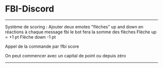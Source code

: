 # FBI-Discord

-------------

Système de scoring : Ajouter deux emotes "flèches" up and down en réactions à chaque message fbi le bot fera la somme des flèches
Flèche up = +1 pt
Flèche down -1 pt

Appel de la commande par !fbi score 

On peut commencer avec un capital de point ou depuis zéro 

-------------
